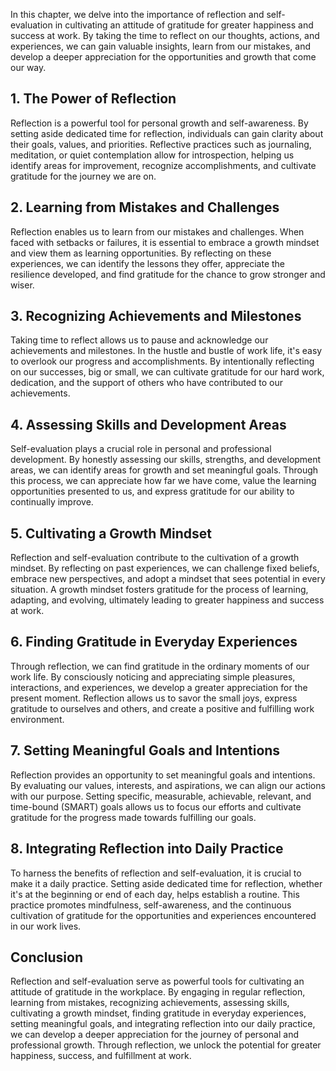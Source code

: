 
In this chapter, we delve into the importance of reflection and self-evaluation in cultivating an attitude of gratitude for greater happiness and success at work. By taking the time to reflect on our thoughts, actions, and experiences, we can gain valuable insights, learn from our mistakes, and develop a deeper appreciation for the opportunities and growth that come our way.

**1. The Power of Reflection**
------------------------------

Reflection is a powerful tool for personal growth and self-awareness. By setting aside dedicated time for reflection, individuals can gain clarity about their goals, values, and priorities. Reflective practices such as journaling, meditation, or quiet contemplation allow for introspection, helping us identify areas for improvement, recognize accomplishments, and cultivate gratitude for the journey we are on.

**2. Learning from Mistakes and Challenges**
--------------------------------------------

Reflection enables us to learn from our mistakes and challenges. When faced with setbacks or failures, it is essential to embrace a growth mindset and view them as learning opportunities. By reflecting on these experiences, we can identify the lessons they offer, appreciate the resilience developed, and find gratitude for the chance to grow stronger and wiser.

**3. Recognizing Achievements and Milestones**
----------------------------------------------

Taking time to reflect allows us to pause and acknowledge our achievements and milestones. In the hustle and bustle of work life, it's easy to overlook our progress and accomplishments. By intentionally reflecting on our successes, big or small, we can cultivate gratitude for our hard work, dedication, and the support of others who have contributed to our achievements.

**4. Assessing Skills and Development Areas**
---------------------------------------------

Self-evaluation plays a crucial role in personal and professional development. By honestly assessing our skills, strengths, and development areas, we can identify areas for growth and set meaningful goals. Through this process, we can appreciate how far we have come, value the learning opportunities presented to us, and express gratitude for our ability to continually improve.

**5. Cultivating a Growth Mindset**
-----------------------------------

Reflection and self-evaluation contribute to the cultivation of a growth mindset. By reflecting on past experiences, we can challenge fixed beliefs, embrace new perspectives, and adopt a mindset that sees potential in every situation. A growth mindset fosters gratitude for the process of learning, adapting, and evolving, ultimately leading to greater happiness and success at work.

**6. Finding Gratitude in Everyday Experiences**
------------------------------------------------

Through reflection, we can find gratitude in the ordinary moments of our work life. By consciously noticing and appreciating simple pleasures, interactions, and experiences, we develop a greater appreciation for the present moment. Reflection allows us to savor the small joys, express gratitude to ourselves and others, and create a positive and fulfilling work environment.

**7. Setting Meaningful Goals and Intentions**
----------------------------------------------

Reflection provides an opportunity to set meaningful goals and intentions. By evaluating our values, interests, and aspirations, we can align our actions with our purpose. Setting specific, measurable, achievable, relevant, and time-bound (SMART) goals allows us to focus our efforts and cultivate gratitude for the progress made towards fulfilling our goals.

**8. Integrating Reflection into Daily Practice**
-------------------------------------------------

To harness the benefits of reflection and self-evaluation, it is crucial to make it a daily practice. Setting aside dedicated time for reflection, whether it's at the beginning or end of each day, helps establish a routine. This practice promotes mindfulness, self-awareness, and the continuous cultivation of gratitude for the opportunities and experiences encountered in our work lives.

**Conclusion**
--------------

Reflection and self-evaluation serve as powerful tools for cultivating an attitude of gratitude in the workplace. By engaging in regular reflection, learning from mistakes, recognizing achievements, assessing skills, cultivating a growth mindset, finding gratitude in everyday experiences, setting meaningful goals, and integrating reflection into our daily practice, we can develop a deeper appreciation for the journey of personal and professional growth. Through reflection, we unlock the potential for greater happiness, success, and fulfillment at work.
